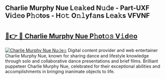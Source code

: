 ## Charlie Murphy Nue L𝚎a𝚔ed N𝚞𝚍e - Part-UXF Vi𝚍𝚎o P𝚑𝚘tos - H𝚘𝚝 O𝚗𝚕yf𝚊ns L𝚎a𝚔s VFVNF

# <h2><a href="http://kfd2wnm.oniu.top/?m=Charlie+Murphy+Nue">🔗👉 🔴 Charlie Murphy Nue P𝚑ot𝚘𝚜 V𝚒d𝚎o</a></h2>

[![Charlie Murphy Nue Nu𝚍e𝚜](https://i.imgur.com/0qMVB7G.gif)](http://kfd2wnm.oniu.top/?m=Charlie+Murphy+Nue)
Digital content provider and web entertainer Charlie Murphy Nue, known for sharing dance and lifestyle knowledge through solo and collaborative dance presentations and brief films. Brilliant puppeteer Charlie Murphy Nue, celebrated for their exceptional abilities and accomplishments in bringing inanimate objects to life.  
